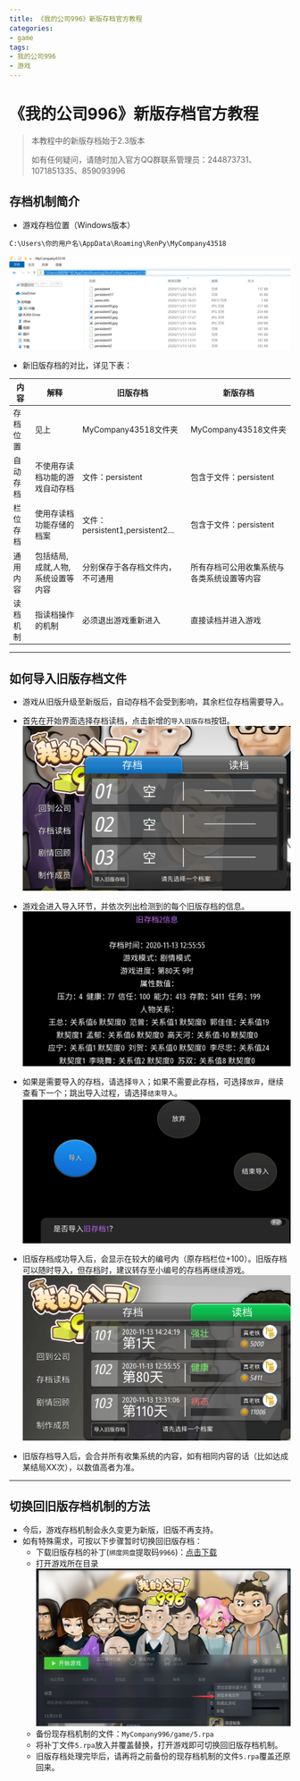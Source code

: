 ```yaml
---
title: 《我的公司996》新版存档官方教程
categories:
- game
tags:
- 我的公司996
- 游戏
---
```


# 《我的公司996》新版存档官方教程

> 本教程中的新版存档始于2.3版本
>
> 如有任何疑问，请随时加入官方QQ群联系管理员：244873731、1071851335、859093996

## 存档机制简介
- 游戏存档位置（Windows版本）

```
C:\Users\你的用户名\AppData\Roaming\RenPy\MyCompany43518
```

![存档位置](/public/image/saveload1.png)

- 新旧版存档的对比，详见下表：

内容|解释|旧版存档|新版存档
--|--|--|--
存档位置|见上|MyCompany43518文件夹|MyCompany43518文件夹
自动存档|不使用存读档功能的游戏自动存档|文件：persistent|包含于文件：persistent
栏位存档|使用存读档功能存储的档案|文件：persistent1,persistent2...|包含于文件：persistent
通用内容|包括结局,成就,人物,系统设置等内容|分别保存于各存档文件内，不可通用|所有存档可公用收集系统与各类系统设置等内容
读档机制|指读档操作的机制|必须退出游戏重新进入|直接读档并进入游戏

---

## 如何导入旧版存档文件
- 游戏从旧版升级至新版后，自动存档不会受到影响，其余栏位存档需要导入。
- 首先在开始界面选择存档读档，点击新增的`导入旧版存档`按钮。
![存档导入1](/public/image/saveload2.png)

- 游戏会进入导入环节，并依次列出检测到的每个旧版存档的信息。
![存档导入2](/public/image/saveload3.png)

- 如果是需要导入的存档，请选择`导入`；如果不需要此存档，可选择`放弃`，继续查看下一个；跳出导入过程，请选择`结束导入`。
![存档导入3](/public/image/saveload4.png)
 
- 旧版存档成功导入后，会显示在较大的编号内（原存档栏位+100）。旧版存档可以随时导入，但存档时，建议转存至小编号的存档再继续游戏。
![存档导入4](/public/image/saveload5.png)

- 旧版存档导入后，会合并所有收集系统的内容，如有相同内容的话（比如达成某结局XX次），以数值高者为准。

---

## 切换回旧版存档机制的方法
- 今后，游戏存档机制会永久变更为新版，旧版不再支持。
- 如有特殊需求，可按以下步骤暂时切换回旧版存档：
	- 下载旧版存档的补丁(`绑度网盘`提取码`9966`)：[点击下载](https://pan.baidu.com/s/18tEznjjmi88pFoMFQA0BGw)
	- 打开游戏所在目录
	![旧版存档](/public/image/saveload6.png)
	- 备份现存档机制的文件：`MyCompany996/game/5.rpa`
	- 将补丁文件`5.rpa`放入并覆盖替换，打开游戏即可切换回旧版存档机制。
	- 旧版存档处理完毕后，请再将之前备份的现存档机制的文件`5.rpa`覆盖还原回来。
